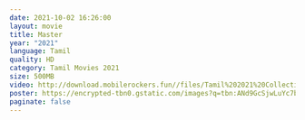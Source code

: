 ```yaml
---
date: 2021-10-02 16:26:00
layout: movie
title: Master
year: "2021"
language: Tamil
quality: HD
category: Tamil Movies 2021
size: 500MB
video: http://download.mobilerockers.fun//files/Tamil%202021%20Collection/Kabadadaari%20(2021)/Kabadadaari%20(2021)%20Full%20Movies/Kabadadaari%20(2021)%20HDRip/Kabadadaari%20(2021)%20HDRip%20Single%20Part.mp4
poster: https://encrypted-tbn0.gstatic.com/images?q=tbn:ANd9GcSjwLuYc7b-YvuP1E1DzZSofBu4yoMhY5haOA&usqp=CAU
paginate: false
---
```

